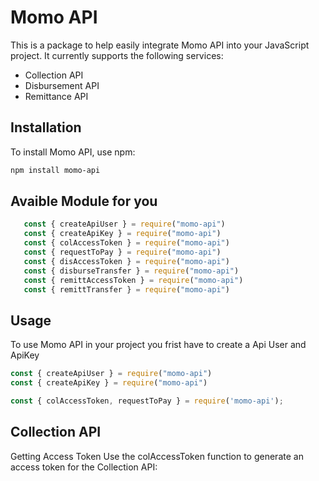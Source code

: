 # Momo API

This is a package to help easily integrate Momo API into your JavaScript project. It currently supports the following services:

- Collection API
- Disbursement API
- Remittance API

## Installation

To install Momo API, use npm:

```bash
npm install momo-api 
```

## Avaible Module for you 
```javascript
   const { createApiUser } = require("momo-api")
   const { createApiKey } = require("momo-api")
   const { colAccessToken } = require("momo-api")
   const { requestToPay } = require("momo-api")
   const { disAccessToken } = require("momo-api")
   const { disburseTransfer } = require("momo-api")
   const { remittAccessToken } = require("momo-api")
   const { remittTransfer } = require("momo-api")
```
## Usage

To use Momo API in your project you frist have to create a Api User and ApiKey 
   ```javascript
   const { createApiUser } = require("momo-api")
   const { createApiKey } = require("momo-api") 
   ```


```javascript
const { colAccessToken, requestToPay } = require('momo-api');
```

## Collection API
Getting Access Token
Use the colAccessToken function to generate an access token for the Collection API:

